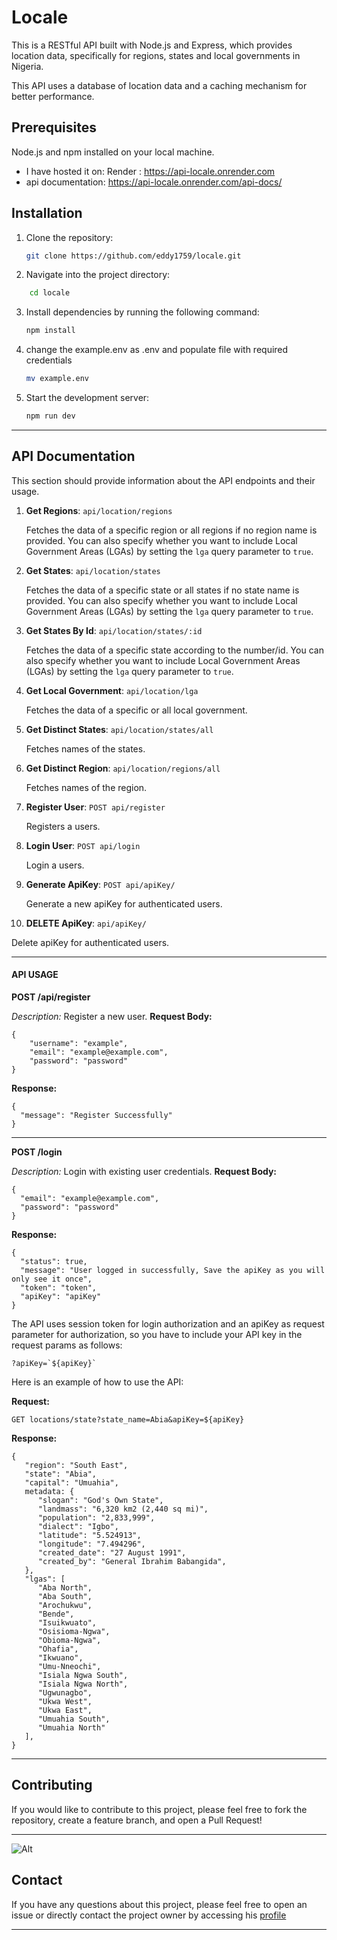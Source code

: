 # Locale

This is a RESTful API built with Node.js and Express, which provides location data, specifically for regions, states and local governments in Nigeria.

This API uses a database of location data and a caching mechanism for better performance.

## Prerequisites

Node.js and npm installed on your local machine.

- I have hosted it on: Render : https://api-locale.onrender.com
- api documentation: https://api-locale.onrender.com/api-docs/

## Installation

1. Clone the repository:

   ```bash
   git clone https://github.com/eddy1759/locale.git
   ```

2. Navigate into the project directory:

```bash
    cd locale
```

3. Install dependencies by running the following command:
   ```bash
   npm install
   ```
4. change the example.env as .env and populate file with required credentials

   ```bash
   mv example.env
   ```

5. Start the development server:
   ```bash
   npm run dev
   ```

---

## API Documentation

This section should provide information about the API endpoints and their usage.

1. **Get Regions**: `api/location/regions`

   Fetches the data of a specific region or all regions if no region name is provided. You can also specify whether you want to include Local Government Areas (LGAs) by setting the `lga` query parameter to `true`.

2. **Get States**: `api/location/states`

   Fetches the data of a specific state or all states if no state name is provided. You can also specify whether you want to include Local Government Areas (LGAs) by setting the `lga` query parameter to `true`.

3. **Get States By Id**: `api/location/states/:id`

   Fetches the data of a specific state according to the number/id. You can also specify whether you want to include Local Government Areas (LGAs) by setting the `lga` query parameter to `true`.

4. **Get Local Government**: `api/location/lga`

   Fetches the data of a specific or all local government.

5. **Get Distinct States**: `api/location/states/all`

   Fetches names of the states.

6. **Get Distinct Region**: `api/location/regions/all`

   Fetches names of the region.

7. **Register User**: `POST api/register`

   Registers a users.

8. **Login User**: `POST api/login`

   Login a users.

9. **Generate ApiKey**: `POST api/apiKey/`

   Generate a new apiKey for authenticated users.

10. **DELETE ApiKey**: `api/apiKey/`

Delete apiKey for authenticated users.

---

#### API USAGE

**POST /api/register**

_Description:_ Register a new user.
**Request Body:**

```
{
    "username": "example",
    "email": "example@example.com",
    "password": "password"
}
```

**Response:**

```
{
  "message": "Register Successfully"
}
```

---

**POST /login**

_Description:_ Login with existing user credentials.
**Request Body:**

```
{
  "email": "example@example.com",
  "password": "password"
}
```

**Response:**

```
{
  "status": true,
  "message": "User logged in successfully, Save the apiKey as you will only see it once",
  "token": "token",
  "apiKey": "apiKey"
}
```

The API uses session token for login authorization and an apiKey as request parameter for authorization, so you have to include your API key in the request params as follows:

```
?apiKey=`${apiKey}`
```

Here is an example of how to use the API:

**Request:**

```
GET locations/state?state_name=Abia&apiKey=${apiKey}
```

**Response:**

```
{
   "region": "South East",
   "state": "Abia",
   "capital": "Umuahia",
   metadata: {
      "slogan": "God's Own State",
      "landmass": "6,320 km2 (2,440 sq mi)",
      "population": "2,833,999",
      "dialect": "Igbo",
      "latitude": "5.524913",
      "longitude": "7.494296",
      "created_date": "27 August 1991",
      "created_by": "General Ibrahim Babangida",
   },
   "lgas": [
      "Aba North",
      "Aba South",
      "Arochukwu",
      "Bende",
      "Isuikwuato",
      "Osisioma-Ngwa",
      "Obioma-Ngwa",
      "Ohafia",
      "Ikwuano",
      "Umu-Nneochi",
      "Isiala Ngwa South",
      "Isiala Ngwa North",
      "Ugwunagbo",
      "Ukwa West",
      "Ukwa East",
      "Umuahia South",
      "Umuahia North"
   ],
}
```

---

## Contributing

If you would like to contribute to this project, please feel free to fork the repository, create a feature branch, and open a Pull Request!

---
![Alt](https://repobeats.axiom.co/api/embed/8fcb123270b42aa194e8ed681c8d6353d977945b.svg "Repobeats analytics image")

## Contact

If you have any questions about this project, please feel free to open an issue or directly contact the project owner by accessing his [profile](https://github.com/eddy1759)

---
